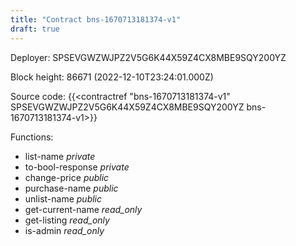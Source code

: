 ```yaml
---
title: "Contract bns-1670713181374-v1"
draft: true
---
```

Deployer: SPSEVGWZWJPZ2V5G6K44X59Z4CX8MBE9SQY200YZ


 



Block height: 86671 (2022-12-10T23:24:01.000Z)

Source code: {{<contractref "bns-1670713181374-v1" SPSEVGWZWJPZ2V5G6K44X59Z4CX8MBE9SQY200YZ bns-1670713181374-v1>}}

Functions:

* list-name _private_
* to-bool-response _private_
* change-price _public_
* purchase-name _public_
* unlist-name _public_
* get-current-name _read_only_
* get-listing _read_only_
* is-admin _read_only_
